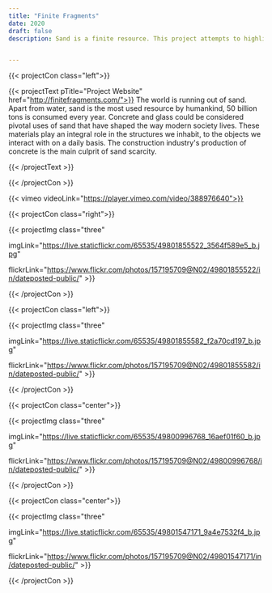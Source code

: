 ```yaml
---
title: "Finite Fragments"
date: 2020
draft: false
description: Sand is a finite resource. This project attempts to highlight the issue by combining research with making. The process of creating glass from spelt concrete is one that seems almost impossible. However, the outcome is a glistening, indistinguishable piece of glass. This research process attempts to illuminate the material value trapped in the objects that we simply throw away.


---
```


{{< projectCon class="left">}}

{{< projectText pTitle="Project Website" href="http://finitefragments.com/">}}
	The world is running out of sand. Apart from water, sand is the most used resource by humankind, 50 billion tons is consumed every year. Concrete and glass could be considered pivotal uses of sand that have shaped the way modern society lives. These materials play an integral role in the structures we inhabit, to the objects we interact with on a daily basis. The construction industry's production of concrete is the main culprit of sand scarcity.


{{< /projectText >}}

{{< /projectCon >}}


{{< vimeo videoLink="https://player.vimeo.com/video/388976640">}} 



{{< projectCon class="right">}}

{{< projectImg class="three"

imgLink="https://live.staticflickr.com/65535/49801855522_3564f589e5_b.jpg" 

flickrLink="https://www.flickr.com/photos/157195709@N02/49801855522/in/dateposted-public/" >}}

{{< /projectCon >}}



{{< projectCon class="left">}}

{{< projectImg class="three"

imgLink="https://live.staticflickr.com/65535/49801855582_f2a70cd197_b.jpg" 

flickrLink="https://www.flickr.com/photos/157195709@N02/49801855582/in/dateposted-public/" >}}

{{< /projectCon >}}


{{< projectCon class="center">}}

{{< projectImg class="three"

imgLink="https://live.staticflickr.com/65535/49800996768_16aef01f60_b.jpg" 

flickrLink="https://www.flickr.com/photos/157195709@N02/49800996768/in/dateposted-public/" >}}

{{< /projectCon >}}


{{< projectCon class="center">}}

{{< projectImg class="three"

imgLink="https://live.staticflickr.com/65535/49801547171_9a4e7532f4_b.jpg" 

flickrLink="https://www.flickr.com/photos/157195709@N02/49801547171/in/dateposted-public/" >}}

{{< /projectCon >}}
